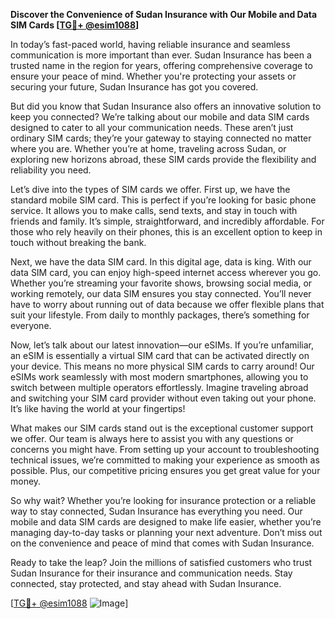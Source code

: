 **Discover the Convenience of Sudan Insurance with Our Mobile and Data SIM Cards [[TG💪+ @esim1088](https://t.me/s/esim1088)]**

In today’s fast-paced world, having reliable insurance and seamless communication is more important than ever. Sudan Insurance has been a trusted name in the region for years, offering comprehensive coverage to ensure your peace of mind. Whether you're protecting your assets or securing your future, Sudan Insurance has got you covered.

But did you know that Sudan Insurance also offers an innovative solution to keep you connected? We’re talking about our mobile and data SIM cards designed to cater to all your communication needs. These aren’t just ordinary SIM cards; they’re your gateway to staying connected no matter where you are. Whether you’re at home, traveling across Sudan, or exploring new horizons abroad, these SIM cards provide the flexibility and reliability you need.

Let’s dive into the types of SIM cards we offer. First up, we have the standard mobile SIM card. This is perfect if you’re looking for basic phone service. It allows you to make calls, send texts, and stay in touch with friends and family. It’s simple, straightforward, and incredibly affordable. For those who rely heavily on their phones, this is an excellent option to keep in touch without breaking the bank.

Next, we have the data SIM card. In this digital age, data is king. With our data SIM card, you can enjoy high-speed internet access wherever you go. Whether you’re streaming your favorite shows, browsing social media, or working remotely, our data SIM ensures you stay connected. You’ll never have to worry about running out of data because we offer flexible plans that suit your lifestyle. From daily to monthly packages, there’s something for everyone.

Now, let’s talk about our latest innovation—our eSIMs. If you’re unfamiliar, an eSIM is essentially a virtual SIM card that can be activated directly on your device. This means no more physical SIM cards to carry around! Our eSIMs work seamlessly with most modern smartphones, allowing you to switch between multiple operators effortlessly. Imagine traveling abroad and switching your SIM card provider without even taking out your phone. It’s like having the world at your fingertips!

What makes our SIM cards stand out is the exceptional customer support we offer. Our team is always here to assist you with any questions or concerns you might have. From setting up your account to troubleshooting technical issues, we’re committed to making your experience as smooth as possible. Plus, our competitive pricing ensures you get great value for your money.

So why wait? Whether you’re looking for insurance protection or a reliable way to stay connected, Sudan Insurance has everything you need. Our mobile and data SIM cards are designed to make life easier, whether you’re managing day-to-day tasks or planning your next adventure. Don’t miss out on the convenience and peace of mind that comes with Sudan Insurance. 

Ready to take the leap? Join the millions of satisfied customers who trust Sudan Insurance for their insurance and communication needs. Stay connected, stay protected, and stay ahead with Sudan Insurance. 

[[TG💪+ @esim1088](https://t.me/s/esim1088) ![Image](https://i.postimg.cc/Y0z9fWf4/image.png)]